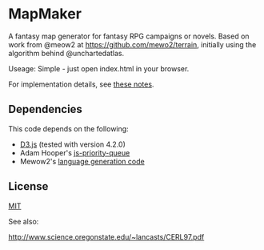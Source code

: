 MapMaker
========

A fantasy map generator for fantasy RPG campaigns or novels.  Based on work from @meow2 at https://github.com/mewo2/terrain, initially using the algorithm behind @unchartedatlas.

Useage:
  Simple - just open index.html in your browser.

For implementation details, see [these notes][notes].
## Dependencies

This code depends on the following:

 * [D3.js][d3] (tested with version 4.2.0)
 * Adam Hooper's [js-priority-queue][priority]
 * Mewow2's [language generation code][language]

## License
 [MIT]

[notes]: https://mewo2.com/notes/terrain/
[language]: https://github.com/mewo2/naming-language/
[priority]: https://github.com/adamhooper/js-priority-queue
[d3]: https://d3js.org/
[MIT]: https://github.com/jmullan/mapmaker/LICENSE.md

See also:

http://www.science.oregonstate.edu/~lancasts/CERL97.pdf
